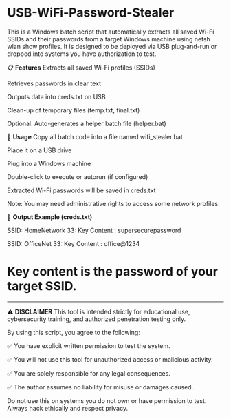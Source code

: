 # USB-WiFi-Password-Stealer

This is a Windows batch script that automatically extracts all saved Wi-Fi SSIDs and their passwords from a target Windows machine using netsh wlan show profiles. It is designed to be deployed via USB plug-and-run or dropped into systems you have authorization to test.

📋 <b>Features</b>
Extracts all saved Wi-Fi profiles (SSIDs)

Retrieves passwords in clear text

Outputs data into creds.txt on USB

Clean-up of temporary files (temp.txt, final.txt)

Optional: Auto-generates a helper batch file (helper.bat)

🚀 <b>Usage</b>
Copy all batch code into a file named wifi_stealer.bat

Place it on a USB drive

Plug into a Windows machine

Double-click to execute or autorun (if configured)

Extracted Wi-Fi passwords will be saved in creds.txt

Note: You may need administrative rights to access some network profiles.

📂 <b>Output Example (creds.txt)</b>

SSID: HomeNetwork
33:     Key Content            : supersecurepassword

SSID: OfficeNet
33:     Key Content            : office@1234

# Key content is the password of your target SSID.
<hr>
⚠️ <b>DISCLAIMER</b>
This tool is intended strictly for educational use, cybersecurity training, and authorized penetration testing only.

By using this script, you agree to the following:

✅ You have explicit written permission to test the system.

✅ You will not use this tool for unauthorized access or malicious activity.

✅ You are solely responsible for any legal consequences.

✅ The author assumes no liability for misuse or damages caused.

Do not use this on systems you do not own or have permission to test.
Always hack ethically and respect privacy.
